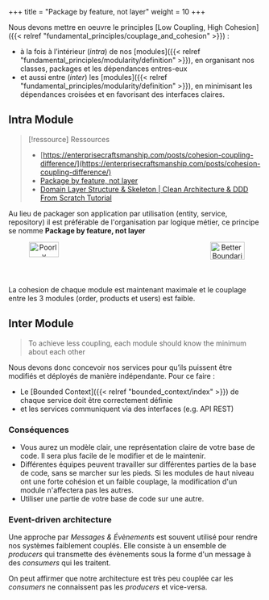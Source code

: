 +++
title = "Package by feature, not layer"
weight = 10
+++

Nous devons mettre en oeuvre le principles [Low Coupling, High Cohesion]({{< relref "fundamental_principles/couplage_and_cohesion" >}}) :
- à la fois à l’intérieur (*intra*) de nos [modules]({{< relref "fundamental_principles/modularity/definition" >}}), en organisant nos classes, packages et les dépendances entres-eux
- et aussi entre (*inter*) les [modules]({{< relref "fundamental_principles/modularity/definition" >}}), en minimisant les dépendances croisées et en favorisant des interfaces claires.

## Intra Module
> [!ressource] Ressources
> - [https://enterprisecraftsmanship.com/posts/cohesion-coupling-difference/](https://enterprisecraftsmanship.com/posts/cohesion-coupling-difference/)
> - [Package by feature, not layer](http://www.javapractices.com/topic/TopicAction.do?Id=205)
> - [Domain Layer Structure & Skeleton | Clean Architecture & DDD From Scratch Tutorial](https://youtu.be/jnutb5Z4wyg)

Au lieu de packager son application par utilisation (entity, service, repository) il est préférable de l'organisation par logique métier, ce principe se nomme **Package by feature, not layer**

<div style="display: flex; justify-content: space-between;">
  <div style="text-align: center;">
    <img src="poorly_boundaries.png" alt="Poorly Boundaries" width="65%">
  </div>
  <div style="text-align: center;">
    <img src="better_boundaries.png" alt="Better Boundaries" width="70%">
  </div>
</div>

La cohesion de chaque module est maintenant maximale et le couplage entre les 3 modules (order, products et users) est faible.

## Inter Module
> To achieve less coupling, each module should know the minimum about each other

Nous devons donc concevoir nos services pour qu’ils puissent être modifiés et déployés de manière indépendante. Pour ce faire :
- Le [Bounded Context]({{< relref "bounded_context/index" >}}) de chaque service doit être correctement définie 
- et les services communiquent via des interfaces (e.g. API REST)

### Conséquences
- Vous aurez un modèle clair, une représentation claire de votre base de code. Il sera plus facile de le modifier et de le maintenir.
- Différentes équipes peuvent travailler sur différentes parties de la base de code, sans se marcher sur les pieds. Si les modules de haut niveau ont une forte cohésion et un faible couplage, la modification d'un module n'affectera pas les autres.
- Utiliser une partie de votre base de code sur une autre.

### Event-driven architecture
Une approche par *Messages & Évènements* est souvent utilisé pour rendre nos systèmes faiblement couplés. Elle consiste à un ensemble de *producers* qui transmette des évènements sous la forme d'un message à des *consumers* qui les traitent.

On peut affirmer que notre architecture est très peu couplée car les *consumers* ne connaissent pas les *producers* et vice-versa.